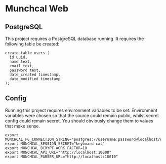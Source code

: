 # Munchcal Web

## PostgreSQL
This project requires a PostgreSQL database running. It requires the following table be created:

    create table users (
      id uuid,
      name text,
      email text,
      password text,
      date_created timestamp,
      date_modified timestamp
    );

## Config
Running this project requires environment variables to be set. Environment variables were chosen so that the source could remain public, whilst secret config could remain secret. You should obviously change them to values that make sense.

    export MUNCHCAL_PG_CONNECTION_STRING="postgres://username:password@localhost/database"
    export MUNCHCAL_SESSION_SECRET="keyboard cat"
    export MUNCHCAL_BCRYPT_WORK_FACTOR=10
    export MUNCHCAL_API_URL="http://localhost:10000"
    export MUNCHCAL_PARSER_URL="http://localhost:10010"

